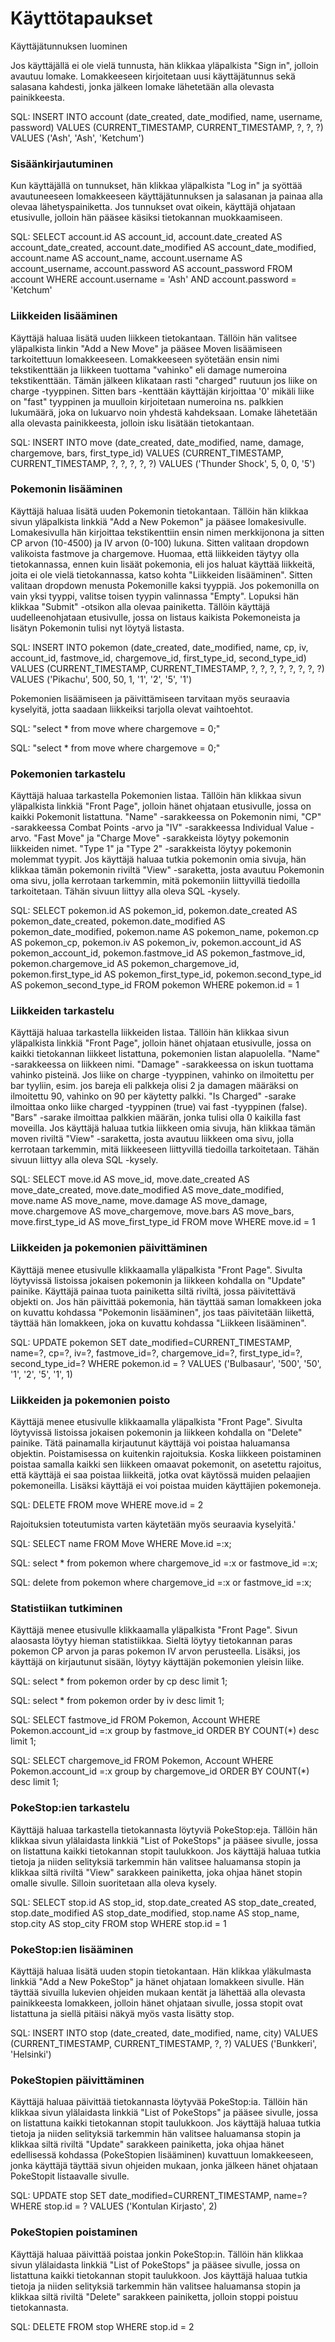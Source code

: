 <h1>Käyttötapaukset</h1
  
<h3>Käyttäjätunnuksen luominen</3>

Jos käyttäjällä ei ole vielä tunnusta, hän klikkaa yläpalkista "Sign in", jolloin avautuu lomake. Lomakkeeseen kirjoitetaan uusi
käyttäjätunnus sekä salasana kahdesti, jonka jälkeen lomake lähetetään alla olevasta painikkeesta. 

SQL: INSERT INTO account (date_created, date_modified, name, username, password) VALUES (CURRENT_TIMESTAMP, CURRENT_TIMESTAMP, ?, ?, ?) VALUES ('Ash', 'Ash', 'Ketchum')

<h3>Sisäänkirjautuminen</h3>

Kun käyttäjällä on tunnukset, hän klikkaa yläpalkista "Log in" ja syöttää avautuneeseen lomakkeeseen käyttäjätunnuksen ja 
salasanan ja painaa alla olevaa lähetyspainiketta. Jos tunnukset ovat oikein, käyttäjä ohjataan etusivulle, jolloin hän pääsee 
käsiksi tietokannan muokkaamiseen. 

SQL: SELECT account.id AS account_id, account.date_created AS account_date_created, account.date_modified AS account_date_modified, account.name AS account_name, account.username AS account_username, account.password AS account_password 
FROM account WHERE account.username = 'Ash' AND account.password = 'Ketchum'

<h3>Liikkeiden lisääminen</h3>

Käyttäjä haluaa lisätä uuden liikkeen tietokantaan. Tällöin hän valitsee yläpalkista linkin "Add a New Move" ja pääsee Moven
lisäämiseen tarkoitettuun lomakkeeseen. Lomakkeeseen syötetään ensin nimi tekstikenttään ja liikkeen tuottama "vahinko" eli
damage numeroina tekstikenttään. Tämän jälkeen klikataan rasti "charged" ruutuun jos liike on charge -tyyppinen. Sitten bars
-kenttään käyttäjän kirjoittaa '0' mikäli liike on "fast" tyyppinen ja muulloin kirjoitetaan numeroina ns. palkkien lukumäärä,
joka on lukuarvo noin yhdestä kahdeksaan. Lomake lähetetään alla olevasta painikkeesta, jolloin isku lisätään tietokantaan. 

SQL: INSERT INTO move (date_created, date_modified, name, damage, chargemove, bars, first_type_id) VALUES (CURRENT_TIMESTAMP, CURRENT_TIMESTAMP, ?, ?, ?, ?, ?) VALUES ('Thunder Shock', 5, 0, 0, '5')

<h3>Pokemonin lisääminen</h3>

Käyttäjä haluaa lisätä uuden Pokemonin tietokantaan. Tällöin hän klikkaa sivun yläpalkista linkkiä "Add a New Pokemon" ja pääsee
lomakesivulle. Lomakesivulla hän kirjoittaa tekstikenttiin ensin nimen merkkijonona ja sitten CP arvon (10-4500) ja IV arvon 
(0-100) lukuna. Sitten valitaan dropdown valikoista fastmove ja chargemove. Huomaa, että liikkeiden täytyy olla tietokannassa,
ennen kuin lisäät pokemonia, eli jos haluat käyttää liikkeitä, joita ei ole vielä tietokannassa, katso kohta "Liikkeiden 
lisääminen". Sitten valitaan dropdown menusta Pokemonille kaksi tyyppiä. Jos pokemonilla on vain yksi tyyppi, valitse toisen
tyypin valinnassa "Empty". Lopuksi hän klikkaa "Submit" -otsikon alla olevaa painiketta. Tällöin käyttäjä uudelleenohjataan
etusivulle, jossa on listaus kaikista Pokemoneista ja lisätyn Pokemonin tulisi nyt löytyä listasta.

SQL: INSERT INTO pokemon (date_created, date_modified, name, cp, iv, account_id, fastmove_id, chargemove_id, first_type_id, second_type_id) VALUES (CURRENT_TIMESTAMP, CURRENT_TIMESTAMP, ?, ?, ?, ?, ?, ?, ?, ?) VALUES ('Pikachu', 500, 50, 1, '1', '2', '5', '1')

Pokemonien lisäämiseen ja päivittämiseen tarvitaan myös seuraavia kyselyitä, jotta saadaan liikkeiksi tarjolla olevat 
vaihtoehtot.

SQL: "select * from move where chargemove = 0;"

SQL: "select * from move where chargemove = 0;"

<h3>Pokemonien tarkastelu</h3>

Käyttäjä haluaa tarkastella Pokemonien listaa. Tällöin hän klikkaa sivun yläpalkista linkkiä "Front Page", jolloin hänet ohjataan
etusivulle, jossa on kaikki Pokemonit listattuna. "Name" -sarakkeessa on Pokemonin nimi, "CP" -sarakkeessa Combat Points -arvo ja
"IV" -sarakkeessa Individual Value -arvo. "Fast Move" ja "Charge Move" -sarakkeista löytyy pokemonin liikkeiden nimet. "Type 1"
ja "Type 2" -sarakkeista löytyy pokemonin molemmat tyypit. Jos käyttäjä haluaa tutkia pokemonin omia sivuja, hän klikkaa tämän
pokemonin riviltä "View" -saraketta, josta avautuu Pokemonin oma sivu, jolla kerrotaan tarkemmin, mitä pokemoniin liittyvillä
tiedoilla tarkoitetaan. Tähän sivuun liittyy alla oleva SQL -kysely.

SQL: SELECT pokemon.id AS pokemon_id, pokemon.date_created AS pokemon_date_created, pokemon.date_modified AS pokemon_date_modified, pokemon.name AS pokemon_name, pokemon.cp AS pokemon_cp, pokemon.iv AS pokemon_iv, pokemon.account_id AS pokemon_account_id, pokemon.fastmove_id AS pokemon_fastmove_id, pokemon.chargemove_id AS pokemon_chargemove_id, pokemon.first_type_id AS pokemon_first_type_id, pokemon.second_type_id AS pokemon_second_type_id 
FROM pokemon WHERE pokemon.id = 1

<h3>Liikkeiden tarkastelu</h3>

Käyttäjä haluaa tarkastella liikkeiden listaa. Tällöin hän klikkaa sivun yläpalkista linkkiä "Front Page", jolloin hänet ohjataan
etusivulle, jossa on kaikki tietokannan liikkeet listattuna, pokemonien listan alapuolella. "Name" -sarakkeessa on liikkeen nimi.
"Damage" -sarakkeessa on iskun tuottama vahinko pisteinä. Jos liike on charge -tyyppinen, vahinko on ilmoitettu per bar tyyliin,
esim. jos bareja eli palkkeja olisi 2 ja damagen määräksi on ilmoitettu 90, vahinko on 90 per käytetty palkki. "Is Charged" 
-sarake ilmoittaa onko liike charged -tyyppinen (true) vai fast -tyyppinen (false). "Bars" -sarake ilmoittaa palkkien määrän,
jonka tulisi olla 0 kaikilla fast moveilla. Jos käyttäjä haluaa tutkia liikkeen omia sivuja, hän klikkaa tämän
moven riviltä "View" -saraketta, josta avautuu liikkeen oma sivu, jolla kerrotaan tarkemmin, mitä liikkeeseen liittyvillä
tiedoilla tarkoitetaan. Tähän sivuun liittyy alla oleva SQL -kysely.

SQL: SELECT move.id AS move_id, move.date_created AS move_date_created, move.date_modified AS move_date_modified, move.name AS move_name, move.damage AS move_damage, move.chargemove AS move_chargemove, move.bars AS move_bars, move.first_type_id AS move_first_type_id FROM move WHERE move.id = 1

<h3>Liikkeiden ja pokemonien päivittäminen</h3>

Käyttäjä menee etusivulle klikkaamalla yläpalkista "Front Page". Sivulta löytyvissä listoissa jokaisen pokemonin ja liikkeen
kohdalla on "Update" painike. Käyttäjä painaa tuota painiketta siltä riviltä, jossa päivitettävä objekti on. Jos hän päivittää
pokemonia, hän täyttää saman lomakkeen joka on kuvattu kohdassa "Pokemonin lisääminen", jos taas päivitetään liikettä, täyttää
hän lomakkeen, joka on kuvattu kohdassa "Liikkeen lisääminen".

SQL: UPDATE pokemon SET date_modified=CURRENT_TIMESTAMP, name=?, cp=?, iv=?, fastmove_id=?, chargemove_id=?, first_type_id=?, second_type_id=? WHERE pokemon.id = ? VALUES ('Bulbasaur', '500', '50', '1', '2', '5', '1', 1) 

<h3>Liikkeiden ja pokemonien poisto</h3>

Käyttäjä menee etusivulle klikkaamalla yläpalkista "Front Page". Sivulta löytyvissä listoissa jokaisen pokemonin ja liikkeen
kohdalla on "Delete" painike. Tätä painamalla kirjautunut käyttäjä voi poistaa haluamansa objektin. Poistamisessa on kuitenkin
rajoituksia. Koska liikkeen poistaminen poistaa samalla kaikki sen liikkeen omaavat pokemonit, on asetettu rajoitus, että
käyttäjä ei saa poistaa liikkeitä, jotka ovat käytössä muiden pelaajien pokemoneilla. Lisäksi käyttäjä ei voi poistaa muiden
käyttäjien pokemoneja. 

SQL: DELETE FROM move WHERE move.id = 2

Rajoituksien toteutumista varten käytetään myös seuraavia kyselyitä.'

SQL: SELECT name FROM Move WHERE Move.id =:x;

SQL: select * from pokemon where chargemove_id =:x or fastmove_id =:x;

SQL: delete from pokemon where chargemove_id =:x or fastmove_id =:x;

<h3>Statistiikan tutkiminen</h3>

Käyttäjä menee etusivulle klikkaamalla yläpalkista "Front Page". Sivun alaosasta löytyy hieman statistiikkaa. Sieltä löytyy
tietokannan paras pokemon CP arvon ja paras pokemon IV arvon perusteella. Lisäksi, jos käyttäjä on kirjautunut sisään, löytyy
käyttäjän pokemonien yleisin liike.

SQL: select * from pokemon order by cp desc limit 1;

SQL: select * from pokemon order by iv desc limit 1;

SQL: SELECT fastmove_id FROM Pokemon, Account WHERE Pokemon.account_id =:x group by fastmove_id ORDER BY COUNT(*) desc limit 1;

SQL: SELECT chargemove_id FROM Pokemon, Account WHERE Pokemon.account_id =:x group by chargemove_id ORDER BY COUNT(*) desc limit 1;

<h3>PokeStop:ien tarkastelu</h3>

Käyttäjä haluaa tarkastella tietokannasta löytyviä PokeStop:eja. Tällöin hän klikkaa sivun ylälaidasta linkkiä "List of
PokeStops" ja pääsee sivulle, jossa on listattuna kaikki tietokannan stopit taulukkoon. Jos käyttäjä haluaa tutkia tietoja
ja niiden selityksiä tarkemmin hän valitsee haluamansa stopin ja klikkaa siltä riviltä "View" sarakkeen painiketta, joka
ohjaa hänet stopin omalle sivulle. Silloin suoritetaan alla oleva kysely.

SQL: SELECT stop.id AS stop_id, stop.date_created AS stop_date_created, stop.date_modified AS stop_date_modified, stop.name AS stop_name, stop.city AS stop_city FROM stop WHERE stop.id = 1

<h3>PokeStop:ien lisääminen</h3>

Käyttäjä haluaa lisätä uuden stopin tietokantaan. Hän klikkaa yläkulmasta linkkiä "Add a New PokeStop" ja hänet ohjataan 
lomakkeen sivulle. Hän täyttää sivuilla lukevien ohjeiden mukaan kentät ja lähettää alla olevasta painikkeesta lomakkeen, 
jolloin hänet ohjataan sivulle, jossa stopit ovat listattuna ja siellä pitäisi näkyä myös vasta lisätty stop.

SQL: INSERT INTO stop (date_created, date_modified, name, city) VALUES (CURRENT_TIMESTAMP, CURRENT_TIMESTAMP, ?, ?) VALUES ('Bunkkeri', 'Helsinki')

<h3>PokeStopien päivittäminen</h3>

Käyttäjä haluaa päivittää tietokannasta löytyvää PokeStop:ia. Tällöin hän klikkaa sivun ylälaidasta linkkiä "List of
PokeStops" ja pääsee sivulle, jossa on listattuna kaikki tietokannan stopit taulukkoon. Jos käyttäjä haluaa tutkia tietoja
ja niiden selityksiä tarkemmin hän valitsee haluamansa stopin ja klikkaa siltä riviltä "Update" sarakkeen painiketta, joka
ohjaa hänet edellisessä kohdassa (PokeStopien lisääminen) kuvattuun lomakkeeseen, jonka käyttäjä täyttää sivun ohjeiden mukaan,
jonka jälkeen hänet ohjataan PokeStopit listaavalle sivulle.

SQL: UPDATE stop SET date_modified=CURRENT_TIMESTAMP, name=? WHERE stop.id = ? VALUES ('Kontulan Kirjasto', 2)

<h3>PokeStopien poistaminen</h3>

Käyttäjä haluaa päivittää poistaa jonkin PokeStop:in. Tällöin hän klikkaa sivun ylälaidasta linkkiä "List of
PokeStops" ja pääsee sivulle, jossa on listattuna kaikki tietokannan stopit taulukkoon. Jos käyttäjä haluaa tutkia tietoja
ja niiden selityksiä tarkemmin hän valitsee haluamansa stopin ja klikkaa siltä riviltä "Delete" sarakkeen painiketta, jolloin
stoppi poistuu tietokannasta.

SQL: DELETE FROM stop WHERE stop.id = 2
